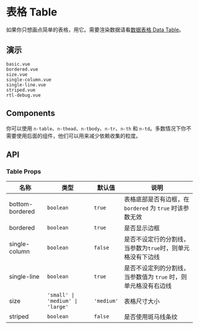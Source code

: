 # 表格 Table

<!--single-column-->

如果你只想画点简单的表格，用它。需要渲染数据请看[数据表格 Data Table](data-table)。

## 演示

```demo
basic.vue
bordered.vue
size.vue
single-column.vue
single-line.vue
striped.vue
rtl-debug.vue
```

## Components

你可以使用 `n-table`、`n-thead`、`n-tbody`、`n-tr`、`n-th` 和 `n-td`。多数情况下你不需要使用后面的组件，他们可以用来减少依赖收集的粒度。

## API

### Table Props

| 名称 | 类型 | 默认值 | 说明 |
| --- | --- | --- | --- |
| bottom-bordered | `boolean` | `true` | 表格底部是否有边框，在 `bordered` 为 `true` 时该参数无效 |
| bordered | `boolean` | `true` | 是否显示边框 |
| single-column | `boolean` | `false` | 是否不设定行的分割线，当参数为`true`时，则单元格没有下边线 |
| single-line | `boolean` | `true` | 是否不设定列的分割线，当参数值为 `true` 时，则单元格没有右边线 |
| size | `'small' \| 'medium' \| 'large'` | `'medium'` | 表格尺寸大小 |
| striped | `boolean` | `false` | 是否使用斑马线条纹 |

